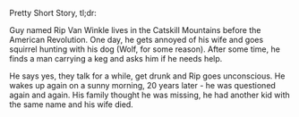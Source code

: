 Pretty Short Story, tl;dr:

Guy named Rip Van Winkle lives in the Catskill Mountains before the American Revolution. One day, he gets annoyed of his wife and goes squirrel hunting with his dog (Wolf, for some reason). After some time, he finds a man carrying a keg and asks him if he needs help.

He says yes, they talk for a while, get drunk and Rip goes unconscious. He wakes up again on a sunny morning, 20 years later - he was questioned again and again. His family thought he was missing, he had another kid with the same name and his wife died.

